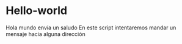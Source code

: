 # Hello-world
Hola mundo envía un saludo 
En este script intentaremos mandar un mensaje hacia alguna dirección

